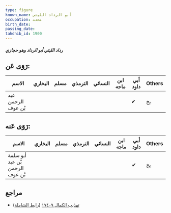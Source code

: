 ```yaml
---
type: figure
known_name: أبو الرداد الليثي
occupation: محدث
birth_date:
passing_date:
tahdhib_id: 1900
---
```

##### رداد الليثي أبو الرداد وهو حجازي

## رَوَى عَن:
| الاسم              | البخاري | مسلم | الترمذي | النسائي | ابن ماجه | أبي داود | Others |
| ------------------ | ------- | ---- | ------- | ------- | -------- | -------- | ------ |
| عبد الرحمن بْن عوف |         |      |         |         |          | ✔        | بخ     |
## رَوَى عَنه:
| الاسم                           | البخاري | مسلم | الترمذي | النسائي | ابن ماجه | أبي داود | Others |
| ------------------------------- | ------- | ---- | ------- | ------- | -------- | -------- | ------ |
| أبو سلمة بْن عبد الرحمن بْن عوف |         |      |         |         |          | ✔        | بخ     |
## مراجع
- [تهذيب الكمال ٩-١٧٤](obsidian://open?vault=Tahdhib-al-Kamal&file=Figures/١٩٠٠-رداد%20الليثي%20أبو%20الرداد%20وهو%20حجازي) ([رابط الشاملة](https://shamela.ws/book/3722/4414))